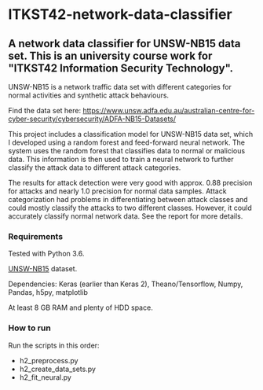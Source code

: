 # ITKST42-network-data-classifier

## A network data classifier for UNSW-NB15 data set. This is an university course work for "ITKST42 Information Security Technology". 

UNSW-NB15 is a network traffic data set with different categories for normal activities and synthetic attack behaviours.

Find the data set here: https://www.unsw.adfa.edu.au/australian-centre-for-cyber-security/cybersecurity/ADFA-NB15-Datasets/

This project includes a classification model for UNSW-NB15 data set, which I developed using a random forest and feed-forward neural network. The system uses the random forest that classifies data to normal or malicious data. This information is then used to train a neural network to further classify the attack data to different attack categories.

The results for attack detection were very good with approx. 0.88 precision for attacks and nearly 1.0 precision for normal data samples. Attack categorization had problems in differentiating between attack classes and could mostly classify the attacks to two different classes. However, it could accurately classify normal network data. See the report for more details.

### Requirements
Tested with Python 3.6.

[UNSW-NB15](https://www.unsw.adfa.edu.au/australian-centre-for-cyber-security/cybersecurity/ADFA-NB15-Datasets/) dataset.

Dependencies: Keras (earlier than Keras 2), Theano/Tensorflow, Numpy, Pandas, h5py, matplotlib

At least 8 GB RAM and plenty of HDD space.

### How to run

Run the scripts in this order:

-  	h2_preprocess.py
-  	h2_create_data_sets.py
-  	h2_fit_neural.py
